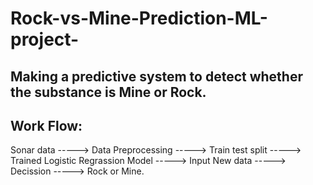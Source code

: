 # Rock-vs-Mine-Prediction-ML-project-

## Making a predictive system to detect whether the substance is Mine or Rock.
## Work Flow:

Sonar data -----> Data Preprocessing -----> Train test split -----> Trained Logistic Regrassion Model -----> Input New data -----> Decission -----> Rock or Mine.



